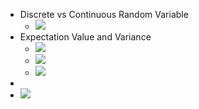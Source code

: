 - Discrete vs Continuous Random Variable
    - ![](https://remnote-user-data.s3.amazonaws.com/rtQXgfTDqGU0H9mkScnwVFt4dD3GGO-TZc4IHO4kdVbu_geS3fJIdF5h5JUPh0YhtCq63ac_cUme-FURdGJCDqISzj9IDN9Ej_MXzOOv_YnVvULldVAySmo2vJhPnxhT.png) 
- Expectation Value and Variance
    - ![](https://remnote-user-data.s3.amazonaws.com/A3SIRlxYzb9ZMArUhifujty4JHsDvNz_99rg8K6cRIym3ZHpqqr_cHbLpHZtFDI7W4xbprFI7E9tUgsvhhFXeqmlaUeNmwPyNClYH7u8GIWb5M8a7Vn3uqtVrF1CSmo-.png) 
    - ![](https://remnote-user-data.s3.amazonaws.com/OWrr8VpJpa1_JC6EPXcNJBg0U4-e8gavE2FKR6AoU_oJWIBWje-DXbeoP0RhnX2YszTcvqwJCPnE_ecgGHjxnPUqchK6cJhOeoiFawuVPVimYDkrU5SOTJ26yJSryn4K.png) 
    - ![](https://remnote-user-data.s3.amazonaws.com/HPf_acFe0yMlp0H0aYNPWEH72qh9s3QOb83RIFsYu42trSrsxOG87dohRjSYHHmN8lUOxMslCFtlB44zjxh_6ETph_pThKZP7PKC8FpIQEPmBtEPTCGUHNKn-cIYlug9.png) 
- 
- ![](https://remnote-user-data.s3.amazonaws.com/4fYK5aSp-At8Lr7DeJ2_Dw8o11-V7_vJK4E_sgn8XNXnaZdOKUP7JljhbUWmrIN9VLVn51xu9Jjx_92rchNkpAL5SevWdszPrtKAgA5inDljqfLJjCQtZcHB-DVH3SU8.png) 
